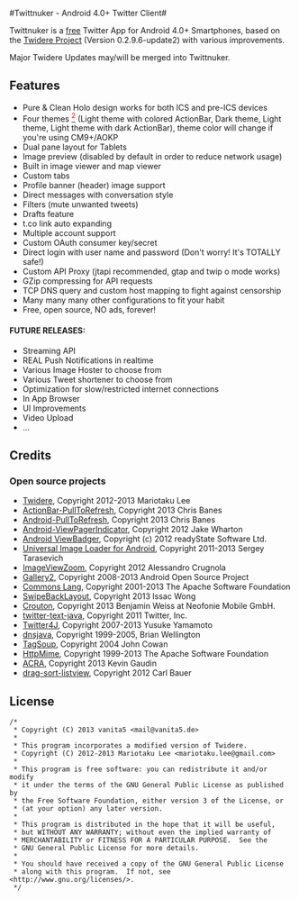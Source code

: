#Twittnuker - Android 4.0+ Twitter Client#

Twittnuker is a [free](https://www.gnu.org/philosophy/free-sw.html) Twitter App for Android 4.0+ Smartphones, based on the [Twidere Project](https://github.com/mariotaku/twidere) (Version 0.2.9.6-update2) with various improvements.

Major Twidere Updates may/will be merged into Twittnuker.


## Features ##

* Pure & Clean Holo design works for both ICS and pre-ICS devices
* Four themes [<sup><font color=red>2</font></sup>](#note2) (Light theme with colored ActionBar, Dark theme, Light theme, Light theme with dark ActionBar), theme color will change if you're using CM9+/AOKP
* Dual pane layout for Tablets
* Image preview (disabled by default in order to reduce network usage)
* Built in image viewer and map viewer
* Custom tabs
* Profile banner (header) image support
* Direct messages with conversation style
* Filters (mute unwanted tweets)
* Drafts feature
* t.co link auto expanding
* Multiple account support
* Custom OAuth consumer key/secret
* Direct login with user name and password (Don't worry! It's TOTALLY safe!)
* Custom API Proxy (jtapi recommended, gtap and twip o mode works)
* GZip compressing for API requests
* TCP DNS query and custom host mapping to fight against censorship
* Many many many other configurations to fit your habit
* Free, open source, NO ads, forever!


#### FUTURE RELEASES: ####
* Streaming API
* REAL Push Notifications in realtime
* Various Image Hoster to choose from
* Various Tweet shortener to choose from
* Optimization for slow/restricted internet connections
* In App Browser
* UI Improvements
* Video Upload
* ...


## Credits ##

### Open source projects ###

* [Twidere](https://github.com/mariotaku/twidere), Copyright 2012-2013 Mariotaku Lee
* [ActionBar-PullToRefresh](https://github.com/chrisbanes/ActionBar-PullToRefresh), Copyright 2013 Chris Banes
* [Android-PullToRefresh](https://github.com/chrisbanes/Android-PullToRefresh), Copyright 2013 Chris Banes
* [Android-ViewPagerIndicator](https://github.com/JakeWharton/Android-ViewPagerIndicator/), Copyright 2012 Jake Wharton
* [Android ViewBadger](https://github.com/jgilfelt/android-viewbadger), Copyright (c) 2012 readyState Software Ltd.
* [Universal Image Loader for Android](https://github.com/nostra13/Android-Universal-Image-Loader), Copyright 2011-2013 Sergey Tarasevich
* [ImageViewZoom](https://github.com/sephiroth74/ImageViewZoom), Copyright 2012 Alessandro Crugnola
* [Gallery2](https://android.googlesource.com/platform/packages/apps/Gallery2), Copyright 2008-2013 Android Open Source Project
* [Commons Lang](http://commons.apache.org/proper/commons-lang/), Copyright 2001-2013 The Apache Software Foundation
* [SwipeBackLayout](https://github.com/Issacw0ng/SwipeBackLayout), Copyright 2013 Issac Wong
* [Crouton](https://github.com/keyboardsurfer/Crouton), Copyright 2013 Benjamin Weiss at Neofonie Mobile GmbH.
* [twitter-text-java](https://github.com/twitter/twitter-text-java), Copyright 2011 Twitter, Inc.
* [Twitter4J](https://github.com/yusuke/twitter4j), Copyright 2007-2013 Yusuke Yamamoto
* [dnsjava](http://www.xbill.org/dnsjava/), Copyright 1999-2005, Brian Wellington
* [TagSoup](http://ccil.org/~cowan/XML/tagsoup/), Copyright 2004 John Cowan
* [HttpMime](http://hc.apache.org/httpcomponents-client-ga/httpmime/), Copyright 1999-2013 The Apache Software Foundation
* [ACRA](http://github.com/ACRA/acra), Copyright 2013 Kevin Gaudin
* [drag-sort-listview](https://github.com/bauerca/drag-sort-listview), Copyright 2012 Carl Bauer


## License ##


    /*
     * Copyright (C) 2013 vanita5 <mail@vanita5.de>
     *
     * This program incorporates a modified version of Twidere.
     * Copyright (C) 2012-2013 Mariotaku Lee <mariotaku.lee@gmail.com>
     *
     * This program is free software: you can redistribute it and/or modify
     * it under the terms of the GNU General Public License as published by
     * the Free Software Foundation, either version 3 of the License, or
     * (at your option) any later version.
     *
     * This program is distributed in the hope that it will be useful,
     * but WITHOUT ANY WARRANTY; without even the implied warranty of
     * MERCHANTABILITY or FITNESS FOR A PARTICULAR PURPOSE.  See the
     * GNU General Public License for more details.
     *
     * You should have received a copy of the GNU General Public License
     * along with this program.  If not, see <http://www.gnu.org/licenses/>.
     */
